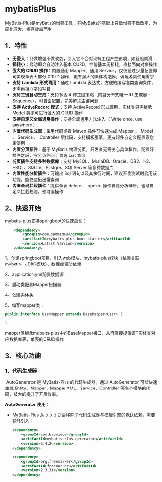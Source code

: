 # mybatisPlus

MyBatis-Plus是myBatis的增强工具，在MyBaits的基础上只做增强不做改变，为简化开发、提高效率而生

## 1、特性

- **无侵入**：只做增强不做改变，引入它不会对现有工程产生影响，如丝般顺滑
- **损耗小**：启动即会自动注入基本 CURD，性能基本无损耗，直接面向对象操作
- **强大的 CRUD 操作**：内置通用 Mapper、通用 Service，仅仅通过少量配置即可实现单表大部分 CRUD 操作，更有强大的条件构造器，满足各类使用需求
- **支持 Lambda 形式调用**：通过 Lambda 表达式，方便的编写各类查询条件，无需再担心字段写错
- **支持主键自动生成**：支持多达 4 种主键策略（内含分布式唯一 ID 生成器 - Sequence），可自由配置，完美解决主键问题
- **支持 ActiveRecord 模式**：支持 ActiveRecord 形式调用，实体类只需继承 Model 类即可进行强大的 CRUD 操作
- **支持自定义全局通用操作**：支持全局通用方法注入（ Write once, use anywhere ）
- **内置代码生成器**：采用代码或者 Maven 插件可快速生成 Mapper 、 Model 、 Service 、 Controller 层代码，支持模板引擎，更有超多自定义配置等您来使用
- **内置分页插件**：基于 MyBatis 物理分页，开发者无需关心具体操作，配置好插件之后，写分页等同于普通 List 查询
- **分页插件支持多种数据库**：支持 MySQL、MariaDB、Oracle、DB2、H2、HSQL、SQLite、Postgre、SQLServer 等多种数据库
- **内置性能分析插件**：可输出 Sql 语句以及其执行时间，建议开发测试时启用该功能，能快速揪出慢查询
- **内置全局拦截插件**：提供全表 delete 、 update 操作智能分析阻断，也可自定义拦截规则，预防误操作

## 2、快速开始

mybatis-plus支持springboot的快速启动：

```xml
    <dependency>
        <groupId>com.baomidou</groupId>
        <artifactId>mybatis-plus-boot-starter</artifactId>
        <version>Latest Version</version>
    </dependency>
```

1、创建springboot项目，引入web模块、mybatis-plus模块（依赖关联mybatis、JDBC模块）、数据库驱动依赖

2、application.yml配置数据源

3、启动类配置Mapper扫描器

4、创建实体类

5、编写mapper类：

```java
public interface UserMapper extends BaseMapper<User> {

}
```

mapper类继承mubaits-plus中的BaseMapper<T>接口，从而直接提供该T实体类对应数据库表，单表的CRUD操作

## 3、核心功能

### 1、代码生成器

​	AutoGenerator 是 MyBatis-Plus 的代码生成器，通过 AutoGenerator 可以快速生成 Entity、Mapper、Mapper XML、Service、Controller 等各个模块的代码，极大的提升了开发效率。

**AutoGenerator 使用：**

- MyBatis-Plus 从 `3.0.3` 之后移除了代码生成器与模板引擎的默认依赖，需要额外引入：

  ```xml
  <dependency>
      <groupId>com.baomidou</groupId>
      <artifactId>mybatis-plus-generator</artifactId>
      <version>3.4.2</version>
  </dependency>
  
  <dependency>
      <groupId>org.freemarker</groupId>
      <artifactId>freemarker</artifactId>
      <version>2.3.31</version>
  </dependency>
  ```

  